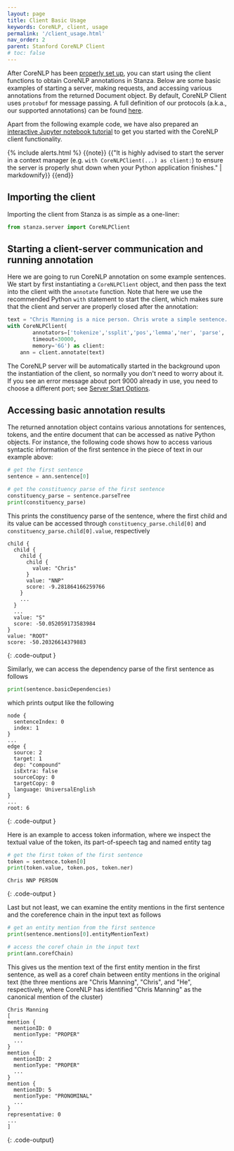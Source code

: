 ```yaml
---
layout: page
title: Client Basic Usage
keywords: CoreNLP, client, usage
permalink: '/client_usage.html'
nav_order: 2
parent: Stanford CoreNLP Client
# toc: false
---
```


After CoreNLP has been [properly set up](client_setup), you can start using the client functions to obtain CoreNLP annotations in Stanza.
Below are some basic examples of starting a server, making requests, and accessing various annotations from the returned Document object.
By default, CoreNLP Client uses `protobuf` for message passing. A full definition of our protocols (a.k.a., our supported annotations) can be found [here](https://github.com/stanfordnlp/stanza/blob/main/doc/CoreNLP.proto).

Apart from the following example code, we have also prepared an [interactive Jupyter notebook tutorial](https://github.com/stanfordnlp/stanza/blob/main/demo/StanfordNLP_CoreNLP_Interface.ipynb) to get you started with the CoreNLP client functionality.

{% include alerts.html %}
{{note}}
{{"It is highly advised to start the server in a context manager (e.g. `with CoreNLPClient(...) as client:`) to ensure
the server is properly shut down when your Python application finishes." | markdownify}}
{{end}}


## Importing the client

Importing the client from Stanza is as simple as a one-liner:

```python
from stanza.server import CoreNLPClient
```

## Starting a client-server communication and running annotation

Here we are going to run CoreNLP annotation on some example sentences. We start by first instantiating a `CoreNLPClient` object, and then pass the text into the client with the `annotate` function. Note that here we use the recommended Python `with` statement to start the client, which makes sure that the client and server are properly closed after the annotation:

```python
text = "Chris Manning is a nice person. Chris wrote a simple sentence. He also gives oranges to people."
with CoreNLPClient(
        annotators=['tokenize','ssplit','pos','lemma','ner', 'parse', 'depparse','coref'],
        timeout=30000,
        memory='6G') as client:
    ann = client.annotate(text)
```

The CoreNLP server will be automatically started in the background upon the instantiation of the client, so normally you don't need to worry about it. If you see an error message about port 9000 already in use, you need to choose a different port; see [Server Start Options](client_properties.html).

## Accessing basic annotation results

The returned annotation object contains various annotations for sentences, tokens, and the entire document that can be accessed as native Python objects. For instance, the following code shows how to access various syntactic information of the first sentence in the piece of text in our example above:

```python
# get the first sentence
sentence = ann.sentence[0]

# get the constituency parse of the first sentence
constituency_parse = sentence.parseTree
print(constituency_parse)
```

This prints the constituency parse of the sentence, where the first child and its value can be accessed through `constituency_parse.child[0]` and `constituency_parse.child[0].value`, respectively

```
child {
  child {
    child {
      child {
        value: "Chris"
      }
      value: "NNP"
      score: -9.281864166259766
    }
    ...
  }
  ...
  value: "S"
  score: -50.052059173583984
}
value: "ROOT"
score: -50.20326614379883
```
{: .code-output }

Similarly, we can access the dependency parse of the first sentence as follows

```python
print(sentence.basicDependencies)
```
which prints output like the following

```
node {
  sentenceIndex: 0
  index: 1
}
...
edge {
  source: 2
  target: 1
  dep: "compound"
  isExtra: false
  sourceCopy: 0
  targetCopy: 0
  language: UniversalEnglish
}
...
root: 6
```
{: .code-output }

Here is an example to access token information, where we inspect the textual value of the token, its part-of-speech tag and named entity tag

```python
# get the first token of the first sentence
token = sentence.token[0]
print(token.value, token.pos, token.ner)
```
```
Chris NNP PERSON
```
{: .code-output }


Last but not least, we can examine the entity mentions in the first sentence and the coreference chain in the input text as follows

```python
# get an entity mention from the first sentence
print(sentence.mentions[0].entityMentionText)

# access the coref chain in the input text
print(ann.corefChain)
```
This gives us the mention text of the first entity mention in the first sentence, as well as a coref chain between entity mentions in the original text (the three mentions are "Chris Manning", "Chris", and "He", respectively, where CoreNLP has identified "Chris Manning" as the canonical mention of the cluster)
```
Chris Manning
[
mention {
  mentionID: 0
  mentionType: "PROPER"
  ...
}
mention {
  mentionID: 2
  mentionType: "PROPER"
  ...
}
mention {
  mentionID: 5
  mentionType: "PRONOMINAL"
  ...
}
representative: 0
...
]
```
{: .code-output}

